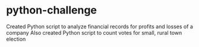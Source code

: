 # python-challenge
Created Python script to analyze financial records for profits and losses of a company
Also created Python script to count votes for small, rural town election
